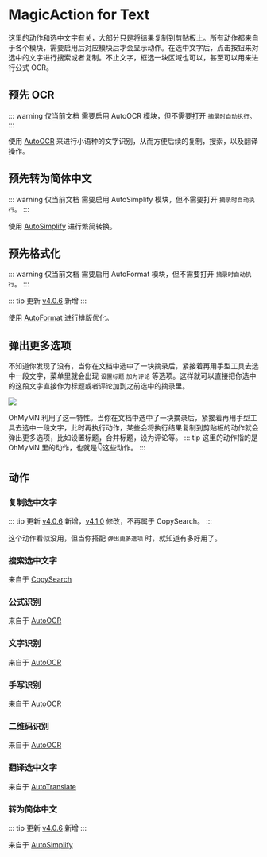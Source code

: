 # MagicAction for Text

这里的动作和选中文字有关，大部分只是将结果复制到剪贴板上。所有动作都来自于各个模块，需要启用后对应模块后才会显示动作。在选中文字后，点击按钮来对选中的文字进行搜索或者复制。不止文字，框选一块区域也可以，甚至可以用来进行公式 OCR。

## 预先 OCR

::: warning 仅当前文档
需要启用 AutoOCR 模块，但不需要打开 `摘录时自动执行`。
:::

使用 [AutoOCR](autoocr.md) 来进行小语种的文字识别，从而方便后续的复制，搜索，以及翻译操作。

## 预先转为简体中文

::: warning 仅当前文档
需要启用 AutoSimplify 模块，但不需要打开 `摘录时自动执行`。
:::

使用 [AutoSimplify](autosimplify.md) 进行繁简转换。

## 预先格式化

::: warning 仅当前文档
需要启用 AutoFormat 模块，但不需要打开 `摘录时自动执行`。
:::

::: tip 更新
[v4.0.6](/update.md) 新增
:::

使用 [AutoFormat](./autoformat.md) 进行排版优化。

## 弹出更多选项

不知道你发现了没有，当你在文档中选中了一块摘录后，紧接着再用手型工具去选中一段文字，菜单里就会出现 `设置标题` `加为评论` 等选项。这样就可以直接把你选中的这段文字直接作为标题或者评论加到之前选中的摘录里。

![](https://testmnbbs.oss-cn-zhangjiakou.aliyuncs.com/pic/ebffda8ba4d486a3d3.gif?x-oss-process=base_webp)

OhMyMN 利用了这一特性。当你在文档中选中了一块摘录后，紧接着再用手型工具去选中一段文字，此时再执行动作，某些会将执行结果复制到剪贴板的动作就会弹出更多选项，比如设置标题，合并标题，设为评论等。
::: tip
这里的动作指的是 OhMyMN 里的动作，也就是👇这些动作。
:::
## 动作

### 复制选中文字

::: tip 更新
[v4.0.6](/update.md) 新增，[v4.1.0](/update.md) 修改，不再属于 CopySearch。
:::

这个动作看似没用，但当你搭配 `弹出更多选项` 时，就知道有多好用了。

### 搜索选中文字

来自于 [CopySearch](copysearch.md)

### 公式识别

来自于 [AutoOCR](autoocr.md)

### 文字识别

来自于 [AutoOCR](autoocr.md)

### 手写识别

来自于 [AutoOCR](autoocr.md)

### 二维码识别

来自于 [AutoOCR](autoocr.md)

### 翻译选中文字

来自于 [AutoTranslate](autotranslate.md)

### 转为简体中文

::: tip 更新
[v4.0.6](/update.md) 新增
:::

来自于 [AutoSimplify](autosimplify.md)

